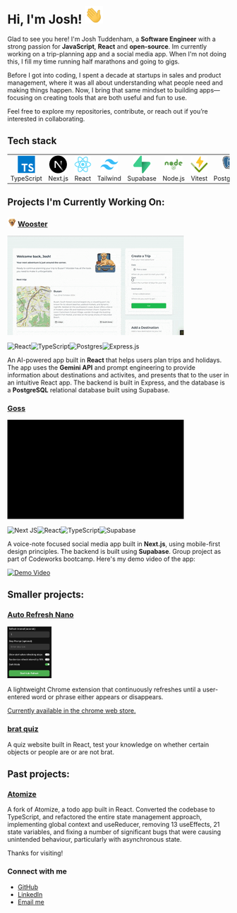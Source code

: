 # Hi, I'm Josh! <img src="https://github.com/joshuaisaact/joshuaisaact/blob/main/animations/wave.gif" height="40" alt="Waving hand" title="Waving hand"/>

Glad to see you here! I'm Josh Tuddenham, a **Software Engineer** with a strong passion for **JavaScript**, **React** and **open-source**. Im currently working on a trip-planning app and a social media app. When I'm not doing this, I fill my time running half marathons and going to gigs.

Before I got into coding, I spent a decade at startups in sales and product management, where it was all about understanding what people need and making things happen. Now, I bring that same mindset to building apps—focusing on creating tools that are both useful and fun to use.

Feel free to explore my repositories, contribute, or reach out if you’re interested in collaborating.

## Tech stack

<table>
  <tr>
    <td align="center" width="100px">
      <a href="https://www.typescriptlang.org/" target="_blank">
        <img src="https://github.com/joshuaisaact/joshuaisaact/blob/main/icons/typescript-original.svg" height="40" alt="TypeScript" title="TypeScript"/>
      </a>
      <br/>TypeScript
    </td>
    <td align="center" width="100px">
      <a href="https://nextjs.org/" target="_blank">
        <img src="https://github.com/joshuaisaact/joshuaisaact/blob/main/icons/nextjs-original.svg" height="40" alt="Next.js" title="Next.js"/>
      </a>
      <br/>Next.js
    </td>
    <td align="center" width="100px">
      <a href="https://reactjs.org/" target="_blank">
        <img src="https://github.com/joshuaisaact/joshuaisaact/blob/main/icons/react-original.svg" height="40" alt="React" title="React"/>
      </a>
      <br/>React
    </td>
    <td align="center" width="100px">
      <a href="https://tailwindcss.com/" target="_blank">
        <img src="https://github.com/joshuaisaact/joshuaisaact/blob/main/icons/tailwindcss-original.svg" height="40" alt="Tailwind CSS" title="Tailwind CSS"/>
      </a>
      <br/>Tailwind
    </td>
    <td align="center" width="100px">
      <a href="https://supabase.com/" target="_blank">
        <img src="https://github.com/joshuaisaact/joshuaisaact/blob/main/icons/supabase-original.svg" height="40" alt="Supabase" title="Supabase"/>
      </a>
      <br/>Supabase
    </td>
    <td align="center" width="100px">
      <a href="https://nodejs.org/" target="_blank">
        <img src="https://github.com/joshuaisaact/joshuaisaact/blob/main/icons/nodejs-plain-wordmark.svg" height="40" alt="Node.js" title="Node.js"/>
      </a>
      <br/>Node.js
    </td>
    <td align="center" width="100px">
      <a href="https://vitest.dev/" target="_blank">
        <img src="https://github.com/joshuaisaact/joshuaisaact/blob/main/icons/vitest-original.svg" height="40" alt="Vitest" title="Vitest"/>
      </a>
      <br/>Vitest
    </td>
    <td align="center" width="100px">
      <a href="https://www.postgresql.org/" target="_blank">
        <img src="https://github.com/joshuaisaact/joshuaisaact/blob/main/icons/postgresql-original.svg" height="40" alt="PostgreSQL" title="PostgreSQL"/>
      </a>
      <br/>PostgreSQL
    </td>
    <td align="center" width="100px">
      <a href="https://www.postman.com/" target="_blank">
        <img src="https://github.com/joshuaisaact/joshuaisaact/blob/main/icons/postman-original.svg" height="40" alt="Postman" title="Postman"/>
      </a>
      <br/>Postman
    </td>
    <td align="center" width="100px">
      <a href="https://gohugo.io/" target="_blank">
        <img src="https://github.com/joshuaisaact/joshuaisaact/blob/main/icons/hugo-plain.svg" height="40" alt="Hugo" title="Hugo"/>
      </a>
      <br/>Hugo
    </td>
    <td align="center" width="100px">
      <a href="https://www.mongodb.com/" target="_blank">
        <img src="https://github.com/joshuaisaact/joshuaisaact/blob/main/icons/mongodb-original.svg" height="40" alt="MongoDB" title="MongoDB"/>
      </a>
      <br/>MongoDB
    </td>
    <td align="center" width="100px">
      <a href="https://vite.dev/" target="_blank">
        <img src="https://github.com/joshuaisaact/joshuaisaact/blob/main/icons/vitejs-original.svg" height="40" alt="Vite" title="Vite"/>
      </a>
      <br/>Vite
    </td>
  </tr>
</table>

## Projects I'm Currently Working On:


### <img src="https://github.com/joshuaisaact/joshuaisaact/blob/main/icons/wooster.png" height="20" alt="Wooster icon" title="Wooster"/> [Wooster](https://github.com/joshuaisaact/Wooster)

<img src="https://github.com/joshuaisaact/joshuaisaact/blob/main/animations/wooster.gif" alt="Wooster video" title="Wooster"/>

![React](https://img.shields.io/badge/react-%2320232a.svg?style=for-the-badge&logo=react&logoColor=%2361DAFB)![TypeScript](https://img.shields.io/badge/typescript-%23007ACC.svg?style=for-the-badge&logo=typescript&logoColor=white)![Postgres](https://img.shields.io/badge/postgres-%23316192.svg?style=for-the-badge&logo=postgresql&logoColor=white)![Express.js](https://img.shields.io/badge/express.js-%23404d59.svg?style=for-the-badge&logo=express&logoColor=%2361DAFB)


An AI-powered app built in **React** that helps users plan trips and holidays. The app uses the **Gemini API** and prompt engineering to provide information about destinations and activites, and presents that to the user in an intuitive React app. The backend is built in Express, and the database is a **PostgreSQL** relational database built using Supabase.

### [Goss](https://github.com/joshuaisaact/Goss)

 <img src="https://github.com/joshuaisaact/joshuaisaact/blob/main/animations/gossgif1mb.gif" alt="Goss video" title="Goss"/>

 ![Next JS](https://img.shields.io/badge/Next-black?style=for-the-badge&logo=next.js&logoColor=white)![React](https://img.shields.io/badge/react-%2320232a.svg?style=for-the-badge&logo=react&logoColor=%2361DAFB)![TypeScript](https://img.shields.io/badge/typescript-%23007ACC.svg?style=for-the-badge&logo=typescript&logoColor=white)![Supabase](https://img.shields.io/badge/Supabase-3ECF8E?style=for-the-badge&logo=supabase&logoColor=white)


A voice-note focused social media app built in **Next.js**, using mobile-first design principles. The backend is built using **Supabase**. Group project as part of Codeworks bootcamp. Here's my demo video of the app:

[![Demo Video](https://img.youtube.com/vi/B67vE1EfjiQ/0.jpg)](https://www.youtube.com/watch?v=B67vE1EfjiQ)


## Smaller projects:


### [Auto Refresh Nano](https://github.com/joshuaisaact/Auto-refresher)

<img src="https://github.com/joshuaisaact/joshuaisaact/blob/main/images/autorefresher.png" width="100" alt="Autorefresher extension" title="Autorefresher" />


A lightweight Chrome extension that continuously refreshes until a user-entered word or phrase either appears or disappears.

[Currently available in the chrome web store.](https://chromewebstore.google.com/detail/auto-refresh-extension/haiekoimldaeincnjchccogfbejgbmej)


### [brat quiz](https://github.com/joshuaisaact/brat-quiz)
A quiz website built in React, test your knowledge on whether certain objects or people are or are not brat.

## Past projects:

### [Atomize](https://github.com/joshuaisaact/Atomize-refactor)

A fork of Atomize, a todo app built in React. Converted the codebase to TypeScript, and refactored the entire state management approach, implementing global context and useReducer, removing 13 useEffects, 21 state variables, and fixing a number of significant bugs that were causing unintended behaviour, particularly with asynchronous state.


Thanks for visiting!

### Connect with me

- [GitHub](https://github.com/joshuaisaact)
- [LinkedIn](https://www.linkedin.com/in/joshuatuddenham/)
- [Email me](mailto:joshuaisaact@gmail.com)


